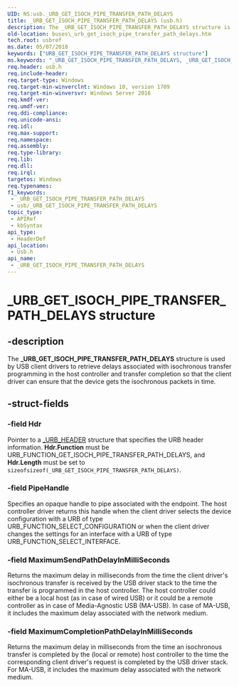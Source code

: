 ```yaml
---
UID: NS:usb._URB_GET_ISOCH_PIPE_TRANSFER_PATH_DELAYS
title: _URB_GET_ISOCH_PIPE_TRANSFER_PATH_DELAYS (usb.h)
description: The _URB_GET_ISOCH_PIPE_TRANSFER_PATH_DELAYS structure is used by USB client drivers to retrieve delays associated with isochronous transfer programming in the host controller and transfer completion so that the client driver can ensure that the device gets the isochronous packets in time.
old-location: buses\_urb_get_isoch_pipe_transfer_path_delays.htm
tech.root: usbref
ms.date: 05/07/2018
keywords: ["URB_GET_ISOCH_PIPE_TRANSFER_PATH_DELAYS structure"]
ms.keywords: "_URB_GET_ISOCH_PIPE_TRANSFER_PATH_DELAYS, _URB_GET_ISOCH_PIPE_TRANSFER_PATH_DELAYS structure [Buses], buses._urb_get_isoch_pipe_transfer_path_delays, usb/_URB_GET_ISOCH_PIPE_TRANSFER_PATH_DELAYS"
req.header: usb.h
req.include-header: 
req.target-type: Windows
req.target-min-winverclnt: Windows 10, version 1709
req.target-min-winversvr: Windows Server 2016
req.kmdf-ver: 
req.umdf-ver: 
req.ddi-compliance: 
req.unicode-ansi: 
req.idl: 
req.max-support: 
req.namespace: 
req.assembly: 
req.type-library: 
req.lib: 
req.dll: 
req.irql: 
targetos: Windows
req.typenames: 
f1_keywords:
 - _URB_GET_ISOCH_PIPE_TRANSFER_PATH_DELAYS
 - usb/_URB_GET_ISOCH_PIPE_TRANSFER_PATH_DELAYS
topic_type:
 - APIRef
 - kbSyntax
api_type:
 - HeaderDef
api_location:
 - Usb.h
api_name:
 - _URB_GET_ISOCH_PIPE_TRANSFER_PATH_DELAYS
---
```


# _URB_GET_ISOCH_PIPE_TRANSFER_PATH_DELAYS structure


## -description

The <b>_URB_GET_ISOCH_PIPE_TRANSFER_PATH_DELAYS</b> structure is used by USB client drivers to retrieve delays associated with isochronous transfer programming in the host controller and transfer completion so that the client driver can ensure that the device gets the isochronous packets in time.

## -struct-fields

### -field Hdr

Pointer to a <a href="/windows-hardware/drivers/ddi/usb/ns-usb-_urb_header">_URB_HEADER</a> structure that specifies the URB header information. <b>Hdr.Function</b> must be URB_FUNCTION_GET_ISOCH_PIPE_TRANSFER_PATH_DELAYS, and <b>Hdr.Length</b> must be set to <code>sizeofsizeof(_URB_GET_ISOCH_PIPE_TRANSFER_PATH_DELAYS)</code>.

### -field PipeHandle

Specifies an opaque handle to pipe associated with the endpoint. The host controller driver returns this handle when the client driver selects the device configuration with a URB of type URB_FUNCTION_SELECT_CONFIGURATION or when the client driver changes the settings for an interface with a URB of type URB_FUNCTION_SELECT_INTERFACE.

### -field MaximumSendPathDelayInMilliSeconds

Returns the maximum delay in milliseconds from the time the  client driver's isochronous transfer is received by the USB driver stack to the time the transfer is programmed in the host controller. The host controller could either be a local host (as in case of wired USB) or it could be a remote controller as in case of Media-Agnostic USB (MA-USB). In case of MA-USB, it includes the maximum delay associated with the network medium.

### -field MaximumCompletionPathDelayInMilliSeconds

Returns the maximum delay in milliseconds from the time an isochronous transfer is completed by the (local or remote) host controller to the time the corresponding client driver's request is completed by the USB driver stack. For MA-USB, it includes the maximum delay associated with the network medium.
